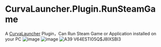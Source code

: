 # CurvaLauncher.Plugin.RunSteamGame
A [CurvaLauncher](https://github.com/OrgEleCho/CurvaLauncher) Plugin，Can Run Steam Game or Application installed on your PC
![image](https://github.com/ArsiIksait/CurvaLauncher.Plugin.RunSteamGame/assets/63351011/c2a3ba27-1ec0-47ef-8b3e-2c9ea0742b01)
![image](https://github.com/ArsiIksait/CurvaLauncher.Plugin.RunSteamGame/assets/63351011/01f5dcc9-bff5-4942-8679-3e6db1f93062)
![A39 V64ESTI05Q$J8IXSBI3](https://github.com/ArsiIksait/CurvaLauncher.Plugin.RunSteamGame/assets/63351011/01e6f146-f7e0-4d30-b17a-dbb46d870e46)
